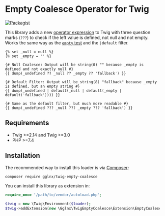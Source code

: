 # Empty Coalesce Operator for Twig

[![Packagist](https://img.shields.io/packagist/v/gglnx/twig-empty-coalesce.svg)](https://packagist.org/packages/gglnx/twig-empty-coalesce)

This library adds a new [operator expression](https://twig.symfony.com/doc/2.x/templates.html#expressions) to Twig with three question marks (`???`) to check if the left value is defined, not null and not empty. Works the same way as the [`empty` test](https://twig.symfony.com/doc/2.x/tests/empty.html) and the `|default` filter.

```twig
{% set _null = null %}
{% set _empty = '' %}

{# Null Coalesce: Output will be string(0) "" because _empty is defined and not exactly null #}
{{ dump(_undefined ?? _null ?? _empty ?? 'fallback') }}

{# Default Filter: Output will be string(8) "fallback" because _empty is defined, but an empty string #}
{{ dump(_undefined | default(_null | default(_empty | default('fallback')))) }}

{# Same as the default filter, but much more readable #}
{{ dump(_undefined ??? _null ??? _empty ??? 'fallback') }}
```

## Requirements

* Twig >=2.14 and Twig >=3.0
* PHP >=7.4

## Installation

The recommended way to install this loader is via [Composer](https://getcomposer.org/):

```bash
composer require gglnx/twig-empty-coalesce
```

You can install this library as extension in:  

```php
require_once '/path/to/vendor/autoload.php';

$twig = new \Twig\Environment($loader);
$twig->addExtension(new \Gglnx\TwigEmptyCoalesce\Extension\EmptyCoalesceExtension());
```

